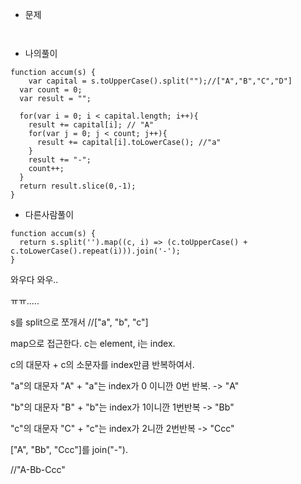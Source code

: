 - 문제

```


```



- 나의풀이

```
function accum(s) {
	var capital = s.toUpperCase().split("");//["A","B","C","D"]
  var count = 0;
  var result = "";
  
  for(var i = 0; i < capital.length; i++){
    result += capital[i]; // "A"
    for(var j = 0; j < count; j++){   
      result += capital[i].toLowerCase(); //"a"
    }
    result += "-";
    count++;
  }
  return result.slice(0,-1);
}
```



- 다른사람풀이

```
function accum(s) {
  return s.split('').map((c, i) => (c.toUpperCase() + c.toLowerCase().repeat(i))).join('-');
}
```

와우다 와우..

ㅠㅠ.....

s를 split으로 쪼개서 //["a", "b", "c"]

map으로 접근한다. c는 element, i는 index.

c의 대문자 + c의 소문자를 index만큼 반복하여서.

"a"의 대문자 "A" + "a"는 index가 0 이니깐 0번 반복. -> "A"

"b"의 대문자 "B" + "b"는 index가 1이니깐 1번반복 -> "Bb"

"c"의 대문자 "C" + "c"는 index가 2니깐 2번반복 -> "Ccc"



["A", "Bb", "Ccc"]를 join("-").

//"A-Bb-Ccc"


